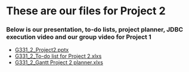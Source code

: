 # These are our files for Project 2
### Below is our presentation, to-do lists, project planner, JDBC execution video and our group video for Project 1

- <a href="https://cuny-my.sharepoint.com/:p:/g/personal/evnul_hossain70_qmail_cuny_edu/EYS0WUOIVbhDkA13agyHujMBCRjkw-7suDX99tJxGliQlA?e=KOjw1M " rel="noopener noreferrer" target="_blank">G331_2_Project2.pptx</a>
- <a href="https://cuny-my.sharepoint.com/:x:/g/personal/evnul_hossain70_qmail_cuny_edu/ERBpaWS6ZZdLo9cvBS73SdsB6frdcgvrWHGw6C3O1v2stA?e=vu4kdQ" rel="noopener noreferrer" target="_blank">G331_2_To-do list for Project 2.xlxs</a>
- <a href="https://cuny-my.sharepoint.com/:x:/g/personal/evnul_hossain70_qmail_cuny_edu/EQapoc_NaJNMr2TkWwhw08IB1ZNWk4NtFPvuUFfWUEn-vg?e=eZjMO2" rel="noopener noreferrer" target="_blank">G331_2_Gantt Project 2 planner.xlxs</a>

